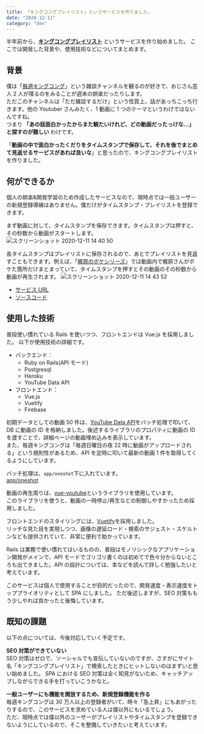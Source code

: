 ```yaml
---
title: 「キングコングプレイリスト」というサービスを作りました。
date: "2020-12-11"
category: "dev"
---
```


半年前から、**[キングコングプレイリスト](https://playlist-2bf49.web.app/)** というサービスを作り始めました。
ここでは開発した背景や、使用技術などについてまとめます。

## 背景

僕は「[毎週キングコング](https://www.youtube.com/user/mainichikingkong)」という雑談チャンネルを観るのが好きで、おじさん芸人 2 人が喋るのをみることが週末の娯楽だったりします。  
ただこのチャンネルは「ただ雑談するだけ」という性質上、話があっちこっち行きます。他の Youtuber さんみたく、1 動画に 1 つのテーマというわけではないんですね。  
つまり **「あの話面白かったからまた観たいけれど、どの動画だったっけな...」と探すのが難しい** わけです。

「**動画の中で面白かったくだりをタイムスタンプで保存して、それを後でまとめて見返せるサービスがあれば良いな**」と思ったので、キングコングプレイリストを作りました。

## 何ができるか

個人の娯楽&開発学習のため作成したサービスなので、現時点では一般ユーザーの新規登録導線はありません。僕だけがタイムスタンプ・プレイリストを登録できます。

まず動画に対して、タイムスタンプを保存できます。タイムスタンプは押すと、その秒数から動画がスタートします。
![スクリーンショット 2020-12-11 14 40 50](https://user-images.githubusercontent.com/33926355/101867659-0abec980-3bbf-11eb-89ea-b6ce4236f639.png)

各タイムスタンプはプレイリストに保存されるので、あとでプレイリストを見返すこともできます。例えば、「[梶原のボケシリーズ](https://playlist-2bf49.web.app/playlists/2)」では動画内で梶原さんがボケた箇所だけまとまっていて、タイムスタンプを押すとその動画のその秒数から動画が再生されます。
![スクリーンショット 2020-12-11 14 43 52](https://user-images.githubusercontent.com/33926355/101867817-68ebac80-3bbf-11eb-93b0-52edfc5f049e.png)

- [サービス URL](https://playlist-2bf49.web.app)
- [ソースコード](https://github.com/kenzoukenzou/kingkong_playlist)

## 使用した技術

普段使い慣れている Rails を使いつつ、フロントエンドは Vue.js を採用しました。
以下が使用技術の詳細です。

- バックエンド：
  - Ruby on Rails(API モード)
  - Postgresql
  - Heroku
  - YouTube Data API
- フロントエンド：
  - Vue.js
  - Vuetify
  - Firebase

初期データとしての動画 50 件は、[YouTube Data API](https://developers.google.com/youtube/v3)をバッチ処理で叩いて、DB に動画の ID を格納しました。後述するライブラリのプロパティに動画の ID を渡すことで、詳細ページの動画埋め込みを表示しています。  
また、毎週キングコングは「毎週日曜日の夜 22 時に動画がアップロードされる」という規則性があるため、API を定時に叩いて最新の動画 1 件を取得してくるようにしています。

バッチ処理は、`app/oneshot`下に入れています。  
[app/oneshot](https://github.com/kenzoukenzou/kingkong_playlist/tree/master/backend/app/oneshot)

動画の再生周りは、[vue-youtube](https://github.com/anteriovieira/vue-youtube)というライブラリを使用しています。  
このライブラリを使うと、動画の一時停止/再生などの制御しやすかったため採用しました。

フロントエンドのスタイリングには、[Vuetify](https://vuetifyjs.com/)を採用しました。  
リッチな見た目を実現しつつ、画像の遅延ロード・検索のサジェスト・スケルトンなども提供されていて、非常に便利で助かっています。

Rails は業務で使い慣れてはいるものの、普段はモノリシックなアプリケーション開発がメインで、API モードでゴリゴリ書くのは初めてで色々分からないところも出てきました。API の設計については、本などを読んで詳しく勉強したいと考えています。

このサービスは個人で使用することが目的だったので、開発速度・表示速度をトッププライオリティとして SPA にしました。
ただ後述しますが、SEO 対策ももう少しやれば良かったと後悔しています。

## 既知の課題

以下の点については、今後対応していく予定です。

**SEO 対策ができていない**  
SEO 対策はゼロで、ソーシャルでも宣伝していないのですが、さすがにサイト名「キングコングプレイリスト」で検索したときにヒットしないのはまずいと思い始めました。
SPA における SEO 対策は全く知見がないため、キャッチアップしながらできる手を打っていこうかなと。

**一般ユーザーにも機能を開放するため、新規登録機能を作る**  
毎週キングコングは 30 万人以上の登録者がいて、時々「急上昇」にもあがったりするので、このサービスを求めている人は僕以外にもいるでしょう。  
ただ、現時点では僕以外のユーザーがプレイリストやタイムスタンプを登録できないようにしているので、そこを整備していきたいと考えています。
